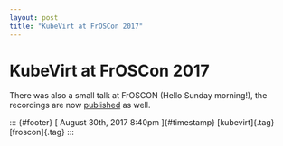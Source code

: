 ```yaml
---
layout: post
title: "KubeVirt at FrOSCon 2017"
---
```



KubeVirt at FrOSCon 2017
========================

There was also a small talk at FrOSCON (Hello Sunday morning!), the
recordings are now
[published](https://media.ccc.de/v/froscon2017-2023-paving_the_transition_-_herding_stroke_unicorns_stroke_vms_on_kubernetes)
as well.

::: {#footer}
[ August 30th, 2017 8:40pm ]{#timestamp} [kubevirt]{.tag}
[froscon]{.tag}
:::
